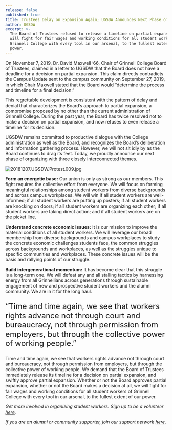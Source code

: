 ```yaml
---
release: false
published: true
title: Trustees Delay on Expansion Again; UGSDW Announces Next Phase of Organizing.
author: UGSDW
excerpt: >-
  The Board of Trustees refused to release a timeline on partial expansion. We
  will fight for fair wages and working conditions for all student workers of
  Grinnell College with every tool in our arsenal, to the fullest extent of our
  power.
---
```

On November 7, 2019, Dr. David Maxwell ’66, Chair of Grinnell College Board of Trustees, claimed in a letter to UGSDW that the Board does not have a deadline for a decision on partial expansion. This claim directly contradicts the Campus Update sent to the campus community on September 27, 2019, in which Chair Maxwell stated that the Board would “determine the process and timeline for a final decision.” 

This regrettable development is consistent with the pattern of delay and denial that characterizes the Board’s approach to partial expansion, a compromise proposed by no other than the current administration of Grinnell College. During the past year, the Board has twice resolved not to make a decision on partial expansion, and now refuses to even release a timeline for its decision. 

UGSDW remains committed to productive dialogue with the College administration as well as the Board, and recognizes the Board’s deliberation and information gathering process. However, we will not sit idly by as the Board continues to drag its feet. Today, we proudly announce our next phase of organizing with three closely interconnected themes. 

![20181207.UGSDW.Protest.009.jpg]({{site.baseurl}}/assets/news/20181207.UGSDW.Protest.009.jpg)

**Form an energetic base:** Our union is only as strong as our members. This fight requires the collective effort from everyone. We will focus on forming meaningful relationships among student workers from diverse backgrounds and across campus workplaces. We will win if all student workers are well-informed; if all student workers are putting up posters; if all student workers are knocking on doors; if all student workers are organizing each other; if all student workers are taking direct action; and if all student workers are on the picket line. 

**Understand concrete economic issues:** It is our mission to improve the material conditions of all student workers. We will leverage our broad membership from diverse backgrounds and campus workplaces to study the concrete economic challenges students face, the common struggles across backgrounds and workplaces, as well as the struggles unique to specific communities and workplaces. These concrete issues will be the basis and rallying points of our struggle. 

**Build intergenerational momentum:** It has become clear that this struggle is a long-term one. We will defeat any and all stalling tactics by harnessing energy from all Grinnellians across generations through sustainable engagement of new and prospective student workers and the alumni community. We are in it for the long haul. 

<div class="text-banner" style="font-size: 1.5rem; margin: 1em 0">
&ldquo;Time and time again, we see that workers rights advance not through court and bureaucracy, not through permission from employers, but through the collective power of working people.&rdquo;
<div style="color: #777; font-size: 0.9em; text-align: right">
</div>
</div>
  
Time and time again, we see that workers rights advance not through court and bureaucracy, not through permission from employers, but through the collective power of working people. We demand that the Board of Trustees immediately release its timeline for a decision on partial expansion,  and swiftly approve partial expansion. Whether or not the Board approves partial expansion, whether or not the Board makes a decision at all, we will fight for fair wages and working conditions for all student workers of Grinnell College with every tool in our arsenal, to the fullest extent of our power. 


_Get more involved in organizing student workers. Sign up to be a volunteer [here](https://forms.gle/B2ZV234Tk9ZrcnM38)._

_If you are an alumni or community supporter, join our support network [here](https://forms.gle/6H3bFGMAA46ndCHg9)._
